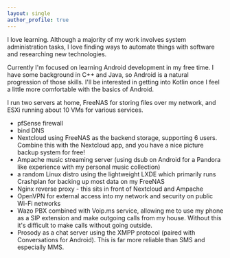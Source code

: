 ```yaml
---
layout: single
author_profile: true
---
```


I love learning. Although a majority of my work involves system administration tasks, I love finding ways to automate things with software and researching new technologies.

Currently I'm focused on learning Android development in my free time. I have some background in C++ and Java, so Android is a natural progression of those skills. I'll be interested in getting into Kotlin once I feel a little more comfortable with the basics of Android.

I run two servers at home, FreeNAS for storing files over my network, and ESXi running about 10 VMs for various services.
- pfSense firewall
- bind DNS
- Nextcloud using FreeNAS as the backend storage, supporting 6 users. Combine this with the Nextcloud app, and you have a nice picture backup system for free!
- Ampache music streaming server (using dsub on Android for a Pandora like experience with my personal music collection)
- a random Linux distro using the lightweight LXDE which primarily runs Crashplan for backing up most data on my FreeNAS
- Nginx reverse proxy - this sits in front of Nextcloud and Ampache
- OpenVPN for external access into my network and security on public Wi-Fi networks
- Wazo PBX combined with Voip.ms service, allowing me to use my phone as a SIP extension and make outgoing calls from my house. Without this it's difficult to make calls without going outside.
- Prosody as a chat server using the XMPP protocol (paired with Conversations for Android). This is far more reliable than SMS and especially MMS.
